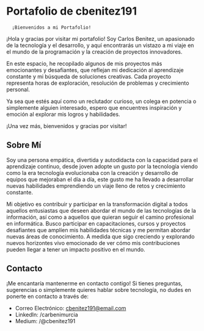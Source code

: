# Portafolio de cbenitez191


      ¡Bienvenidos a mi Portafolio!



¡Hola y gracias por visitar mi portafolio! Soy Carlos Benitez, un apasionado de la tecnología y el desarrollo, y aquí encontrarás un vistazo a mi viaje en el mundo de la programación y la creación de proyectos innovadores.

En este espacio, he recopilado algunos de mis proyectos más emocionantes y desafiantes, que reflejan mi dedicación al aprendizaje constante y mi búsqueda de soluciones creativas. Cada proyecto representa horas de exploración, resolución de problemas y crecimiento personal.

Ya sea que estés aquí como un reclutador curioso, un colega en potencia o simplemente alguien interesado, espero que encuentres inspiración y emoción al explorar mis logros y habilidades.


¡Una vez más, bienvenidos y gracias por visitar!


## Sobre Mí


Soy una persona empática, divertida y autodidacta con la capacidad para el aprendizaje continuo, desde joven adopte un gusto por la tecnología viendo como la era tecnología evolucionaba con la creación y desarrollo de equipos que mejoraban el día a día, este gusto me ha llevado a desarrollar nuevas habilidades emprendiendo un viaje lleno de retos y crecimiento constante.

Mi objetivo es contribuir y participar en la transformación digital a todos aquellos entusiastas que deseen abordar el mundo de las tecnologías de la información, así como a aquellos que quieran seguir el camino profesional en informática. Busco participar en capacitaciones, cursos y proyectos desafiantes que amplíen mis habilidades técnicas y me permitan abordar nuevas áreas de conocimiento. A medida que sigo creciendo y explorando nuevos horizontes vivo emocionado de ver cómo mis contribuciones pueden llegar a tener un impacto positivo en el mundo.


## Contacto


¡Me encantaría mantenerme en contacto contigo! Si tienes preguntas, sugerencias o simplemente quieres hablar sobre tecnología, no dudes en ponerte en contacto a través de:

- Correo Electrónico: cbenitez191@email.com                                                                                                                                                                            
- LinkedIn: /carbenimurcia                                                                                                                                                                                             
- Medium: /@cbenitez191


